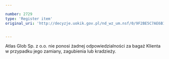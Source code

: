 ```yaml
---

number: 2729
type: 'Register item'
original_uri: 'http://decyzje.uokik.gov.pl/nd_wz_um.nsf/0/9F2BE5C7AE6B1E8BC1257974003F6FD1?OpenDocument'


---
```


Atlas Glob Sp. z o.o. nie ponosi żadnej odpowiedzialności za bagaż Klienta w przypadku jego zamiany, zagubienia lub kradzieży.
